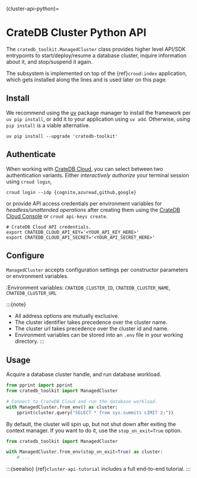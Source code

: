 (cluster-api-python)=
# CrateDB Cluster Python API

The `cratedb_toolkit.ManagedCluster` class provides higher level API/SDK
entrypoints to start/deploy/resume a database cluster, inquire information
about it, and stop/suspend it again.

The subsystem is implemented on top of the {ref}`croud:index` application,
which gets installed along the lines and is used later on this page.

## Install

We recommend using the [uv] package manager to install the framework per
`uv pip install`, or add it to your application using `uv add`.
Otherwise, using `pip install` is a viable alternative.
```shell
uv pip install --upgrade 'cratedb-toolkit'
```

## Authenticate

When working with [CrateDB Cloud], you can select between two authentication variants.
Either _interactively authorize_ your terminal session using `croud login`,
```shell
croud login --idp {cognito,azuread,github,google}
```
or provide API access credentials per environment variables for _headless/unattended
operations_ after creating them using the [CrateDB Cloud Console] or
`croud api-keys create`.
```shell
# CrateDB Cloud API credentials.
export CRATEDB_CLOUD_API_KEY='<YOUR_API_KEY_HERE>'
export CRATEDB_CLOUD_API_SECRET='<YOUR_API_SECRET_HERE>'
```

## Configure

`ManagedCluster` accepts configuration settings per constructor parameters or
environment variables.

:Environment variables:
  `CRATEDB_CLUSTER_ID`, `CRATEDB_CLUSTER_NAME`, `CRATEDB_CLUSTER_URL`

:::{note}
- All address options are mutually exclusive.
- The cluster identifier takes precedence over the cluster name.
- The cluster url takes precedence over the cluster id and name.
- Environment variables can be stored into an `.env` file in your working directory.
:::

## Usage

Acquire a database cluster handle, and run database workload.
```python
from pprint import pprint
from cratedb_toolkit import ManagedCluster

# Connect to CrateDB Cloud and run the database workload.
with ManagedCluster.from_env() as cluster:
    pprint(cluster.query("SELECT * from sys.summits LIMIT 2;"))
```

By default, the cluster will spin up, but not shut down after exiting the
context manager. If you want to do it, use the `stop_on_exit=True` option.
```python
from cratedb_toolkit import ManagedCluster

with ManagedCluster.from_env(stop_on_exit=True) as cluster:
    # ...
```

:::{seealso}
{ref}`cluster-api-tutorial` includes a full end-to-end tutorial.
:::


[CrateDB Cloud]: https://cratedb.com/docs/cloud/
[CrateDB Cloud Console]: https://console.cratedb.cloud/
[uv]: https://docs.astral.sh/uv/
